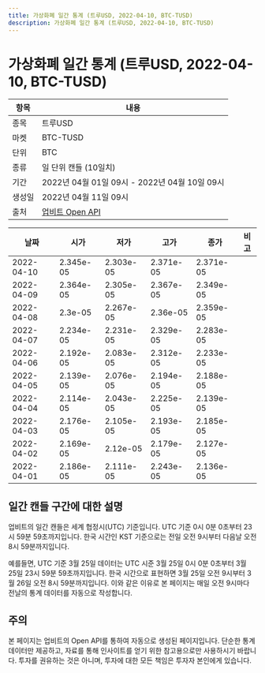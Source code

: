 ```yaml
---
title: 가상화폐 일간 통계 (트루USD, 2022-04-10, BTC-TUSD)
description: 가상화폐 일간 통계 (트루USD, 2022-04-10, BTC-TUSD)
---
```



가상화폐 일간 통계 (트루USD, 2022-04-10, BTC-TUSD)
===

|항목|내용|
|--|--|
|종목|트루USD|
|마켓|BTC-TUSD|
|단위|BTC|
|종류|일 단위 캔들 (10일치)|
|기간|2022년 04월 01일 09시 - 2022년 04월 10일 09시|
|생성일|2022년 04월 11일 09시|
|출처|[업비트 Open API](https://docs.upbit.com)|


|날짜|시가|저가|고가|종가|비고|
|--|--|--|--|--|--|
|2022-04-10|2.345e-05|2.303e-05|2.371e-05|2.371e-05|    |
|2022-04-09|2.364e-05|2.305e-05|2.367e-05|2.349e-05|    |
|2022-04-08|2.3e-05|2.267e-05|2.36e-05|2.359e-05|    |
|2022-04-07|2.234e-05|2.231e-05|2.329e-05|2.283e-05|    |
|2022-04-06|2.192e-05|2.083e-05|2.312e-05|2.233e-05|    |
|2022-04-05|2.139e-05|2.076e-05|2.194e-05|2.188e-05|    |
|2022-04-04|2.114e-05|2.043e-05|2.225e-05|2.139e-05|    |
|2022-04-03|2.176e-05|2.105e-05|2.193e-05|2.185e-05|    |
|2022-04-02|2.169e-05|2.12e-05|2.179e-05|2.127e-05|    |
|2022-04-01|2.186e-05|2.111e-05|2.243e-05|2.136e-05|    |


일간 캔들 구간에 대한 설명
---


업비트의 일간 캔들은 세계 협정시(UTC) 기준입니다. 
UTC 기준 0시 0분 0초부터 23시 59분 59초까지입니다. 
한국 시간인 KST 기준으로는 전일 오전 9시부터 다음날 오전 8시 59분까지입니다. 


예를들면, UTC 기준 3월 25일 데이터는 UTC 시준 3월 25일 0시 0분 0초부터 3월 25일 23시 59분 59초까지입니다. 
한국 시간으로 표현하면 3월 25일 오전 9시부터 3월 26일 오전 8시 59분까지입니다. 
이와 같은 이유로 본 페이지는 매일 오전 9시마다 전날의 통계 데이터를 자동으로 작성합니다. 


주의
---


본 페이지는 업비트의 Open API를 통하여 자동으로 생성된 페이지입니다. 
단순한 통계 데이터만 제공하고, 자료를 통해 인사이트를 얻기 위한 참고용으로만 사용하시기 바랍니다. 
투자를 권유하는 것은 아니며, 투자에 대한 모든 책임은 투자자 본인에게 있습니다. 

